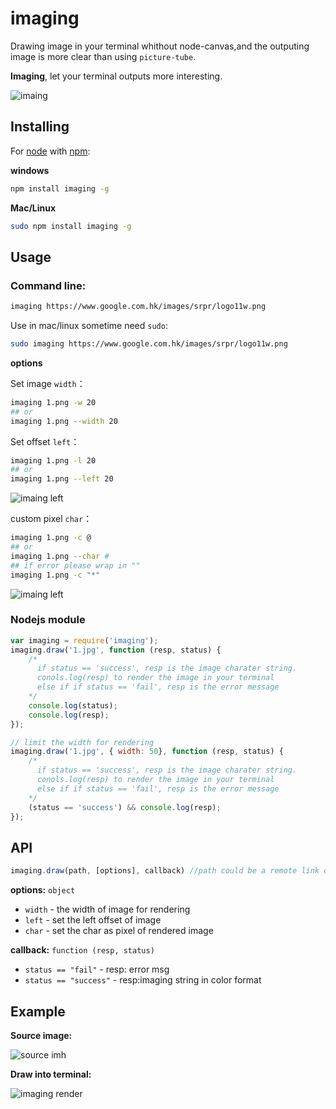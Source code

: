imaging
=======

Drawing image in your terminal whithout node-canvas,and the outputing image is more clear than using `picture-tube`.

__Imaging__, let your  terminal outputs more interesting.

![imaing](https://raw.github.com/switer/live/gh-pages/imaging.png)

## Installing

For [node](http://nodejs.org) with [npm](http://npmjs.org):

__windows__
```bash
npm install imaging -g
```
__Mac/Linux__

```bash
sudo npm install imaging -g
```

## Usage


### Command line:

```bash
imaging https://www.google.com.hk/images/srpr/logo11w.png
```

Use in mac/linux sometime need `sudo`:
```bash
sudo imaging https://www.google.com.hk/images/srpr/logo11w.png
```

__options__

Set image `width`：
```bash
imaging 1.png -w 20
## or
imaging 1.png --width 20
```

Set offset `left`：
```bash
imaging 1.png -l 20
## or
imaging 1.png --left 20
```

![imaing left](https://raw.github.com/switer/live/gh-pages/images/2.PNG)

custom pixel `char`：
```bash
imaging 1.png -c @
## or
imaging 1.png --char #
## if error please wrap in ""
imaging 1.png -c "*"
```
![imaing left](https://raw.github.com/switer/live/gh-pages/images/1.PNG)

### Nodejs module

```javascript
var imaging = require('imaging');
imaging.draw('1.jpg', function (resp, status) {
    /*
      if status == 'success', resp is the image charater string.
      conols.log(resp) to render the image in your terminal
      else if if status == 'fail', resp is the error message
    */
    console.log(status);
    console.log(resp);
});

// limit the width for rendering
imaging.draw('1.jpg', { width: 50}, function (resp, status) {
    /*
      if status == 'success', resp is the image charater string.
      conols.log(resp) to render the image in your terminal
      else if if status == 'fail', resp is the error message
    */
    (status == 'success') && console.log(resp);
});
```

## API

```javascript
imaging.draw(path, [options], callback) //path could be a remote link or local resource
```
__options:__ `object`
* `width` -  the width of image for rendering
* `left` - set the left offset of image
* `char` - set the char as pixel of rendered image

__callback:__ `function (resp, status)`
* `status == "fail"` - resp: error msg
* `status == "success"` - resp:imaging string in color format

## Example

__Source image:__

![source imh](http://switer.github.io/live/imaging_img.png)

__Draw into terminal:__

![imaging render](http://switer.github.io/live/imaging_render.png)

